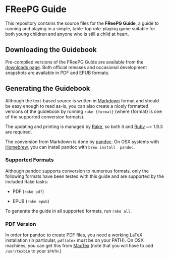 # FReePG Guide #

This repository contains the source files for the **FReePG Guide**, a guide to
running and playing in a simple, table-top role-playing game suitable for both
young children and anyone who is still a child at heart.

## Downloading the Guidebook ##

Pre-compiled versions of the FReePG Guide are available from the 
[downloads page][Downloads]. Both official releases and occasional 
development snapshots are available in PDF and EPUB formats.

## Generating the Guidebook ##

Although the text-based source is written in [Markdown][Markdown] format and
should be easy enough to read as-is, you can also create a nicely formatted
versions of the guidebook by running `rake {format}` (where {format} is one of
the supported conversion formats).

The updating and printing is managed by [Rake][Rake], so both it and
[Ruby][Ruby] ~> 1.9.3 are required.

The conversion from Markdown is done by [pandoc][pandoc]. On OSX systems 
with [Homebrew][Homebrew], you can install pandoc with `brew install 
pandoc`.

### Supported Formats ###

Although pandoc supports conversion to numerous formats, only the 
following formats have been tested with this guide and are supported by 
the included Rake tasks:

* PDF (`rake pdf`)

* EPUB (`rake epub`)

To generate the guide in all supported formats, run `rake all`.

### PDF Version ###

In order for pandoc to create PDF files, you need a working LaTeX 
installation (in particular, `pdflatex` must be on your PATH). On OSX 
machines, you can get this from [MacTex][MacTex] (note that you will 
have to add `/usr/texbin` to your `$PATH`.)

[Markdown]: http://johnmacfarlane.net/pandoc/demo/example9/pandocs-markdown.html "Pandoc's Markdown Format"

[pandoc]: http://johnmacfarlane.net/pandoc

[Rake]: http://rake.rubyforge.org

[Ruby]: http://ruby-lang.org

[MacTex]: http://www.tug.org/mactex/index.html

[Homebrew]: http://mxcl.github.com/homebrew/

[Downloads]: https://github.com/jwilger/freepg_guide/downloads
